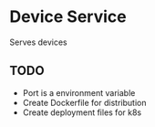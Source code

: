 # Device Service

Serves devices

## TODO

* Port is a environment variable
* Create Dockerfile for distribution
* Create deployment files for k8s

